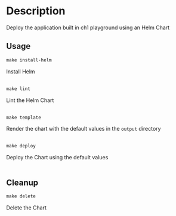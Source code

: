 # Description
Deploy the application built in ch1 playground using an Helm Chart
## Usage
```makefile
make install-helm
```
Install Helm
<br/>
<br/>
```makefile
make lint
```
Lint the Helm Chart
<br/>
<br/>
```makefile
make template
```
Render the chart with the default values in the `output` directory
<br/>
<br/>
```makefile
make deploy
```
Deploy the Chart using the default values
<br/>
<br/>
## Cleanup
```makefile
make delete
```
Delete the Chart
